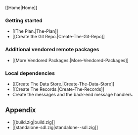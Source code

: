 [[Home|Home]]

### Getting started

* [[The Plan.|The-Plan]]
* [[Create the Git Repo.|Create-The-Git-Repo]]

### Additional vendored remote packages

* [[More Vendored Packages.|More-Vendored-Packages]]

### Local dependencies

* [[Create The Data Store.|Create-The-Data-Store]]
* [[Create The Records.|Create-The-Records]]
* Create the messages and the back-end message handlers.

## Appendix

* [[build.zig|build.zig]]
* [[standalone-sdl.zig|standalone--sdl.zig]]
